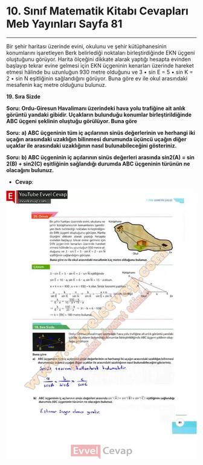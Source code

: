 # 10. Sınıf Matematik Kitabı Cevapları Meb Yayınları Sayfa 81

---

Bir şehir haritası üzerinde evini, okulunu ve şehir kütüphanesinin konumlarını işaretleyen Berk belirlediği noktaları birleştirdiğinde EKN üçgeni oluştuğunu görüyor. Harita ölçeğini dikkate alarak yaptığı hesapta evinden başlayıp tekrar evine gelmesi için EKN üçgeninin kenarları üzerinde hareket etmesi hâlinde bu uzunluğun 930 metre olduğunu ve 3 • sin E = 5 • sin K = 2 • sin N eşitliğinin sağlandığını görüyor. Buna göre ev ile okul arasındaki mesafenin kaç metre olduğunu bulunuz.

**19. Sıra Sizde**

**Soru: Ordu-Giresun Havalimanı üzerindeki hava yolu trafiğine ait anlık görüntü yandaki gibidir. Uçakların bulunduğu konumlar birleştirildiğinde ABC üçgeni şeklinin oluştuğu görülüyor. Buna göre**

**Soru: a) ABC üçgeninin tüm iç açılarının sinüs değerlerinin ve herhangi iki uçağın arasındaki uzaklığın bilinmesi durumunda üçüncü uçağın diğer uçaklar ile arasındaki uzaklığının nasıl bulunabileceğini gösteriniz.**

**Soru: b) ABC üçgeninin iç açılarının sinüs değerleri arasında sin2(A) = sin 2(B) + sin2(C) eşitliğinin sağlandığı durumda ABC üçgeninin türünün ne olacağını bulunuz.**

-   **Cevap**:

![Image 1](./image_1.webp)